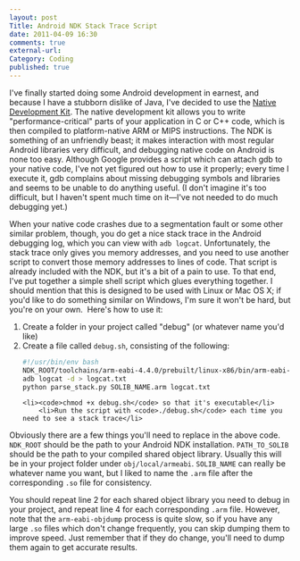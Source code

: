 ```yaml
---
layout: post
Title: Android NDK Stack Trace Script
date: 2011-04-09 16:30
comments: true
external-url:
Category: Coding
published: true
---
```

I've finally started doing some Android development in earnest, and because I have a stubborn dislike of Java, I've decided to use the <a href="http://developer.android.com/sdk/ndk/index.html">Native Development Kit</a>.  The native development kit allows you to write "performance-critical" parts of your application in C or C++ code, which is then compiled to platform-native ARM or MIPS instructions.  The NDK is something of an unfriendly beast; it makes interaction with most regular Android libraries very difficult, and debugging native code on Android is none too easy.  Although Google provides a script which can attach gdb to your native code, I've not yet figured out how to use it properly; every time I execute it, gdb complains about missing debugging symbols and libraries and seems to be unable to do anything useful.  (I don't imagine it's too difficult, but I haven't spent much time on it—I've not needed to do much debugging yet.)<!-- PELICAN_END_SUMMARY -->

When your native code crashes due to a segmentation fault or some other similar problem, though, you do get a nice stack trace in the Android debugging log, which you can view with <code>adb logcat</code>.  Unfortunately, the stack trace only gives you memory addresses, and you need to use another script to convert those memory addresses to lines of code.  That script is already included with the NDK, but it's a bit of a pain to use.  To that end, I've put together a simple shell script which glues everything together. I should mention that this is designed to be used with Linux or Mac OS X; if you'd like to do something similar on Windows, I'm sure it won't be hard, but you're on your own.  Here's how to use it:
<ol>
	<li>Create a folder in your project called "debug" (or whatever name you'd like)</li>
	<li>Create a file called <code>debug.sh</code>, consisting of the following:

``` bash
#!/usr/bin/env bash
NDK_ROOT/toolchains/arm-eabi-4.4.0/prebuilt/linux-x86/bin/arm-eabi-objdump -S PATH_TO_SOLIB > SOLIB_NAME.arm
adb logcat -d > logcat.txt
python parse_stack.py SOLIB_NAME.arm logcat.txt
```

	<li><code>chmod +x debug.sh</code> so that it's executable</li>
        <li>Run the script with <code>./debug.sh</code> each time you need to see a stack trace</li>
</ol>
Obviously there are a few things you'll need to replace in the above code.  <code>NDK_ROOT</code> should be the path to your Android NDK installation.  <code>PATH_TO_SOLIB</code> should be the path to your compiled shared object library.  Usually this will be in your project folder under <code>obj/local/armeabi</code>.  <code>SOLIB_NAME</code> can really be whatever name you want, but I liked to name the <code>.arm</code> file after the corresponding <code>.so</code> file for consistency.

You should repeat line 2 for each shared object library you need to debug in your project, and repeat line 4 for each corresponding <code>.arm</code> file.  However, note that the <code>arm-eabi-objdump</code> process is quite slow, so if you have any large <code>.so</code> files which don't change frequently, you can skip dumping them to improve speed.  Just remember that if they do change, you'll need to dump them again to get accurate results.
